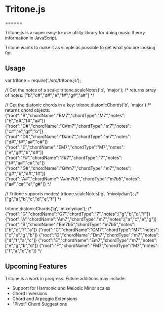 # Tritone.js
======

Tritone.js is a super easy-to-use utility library for doing music theory information in JavaScript.

Tritone wants to make it as simple as possible to get what you are looking for.

Usage
------

var tritone = require('./src/tritone.js');

// Get the notes of a scale:
tritone.scaleNotes('b', 'major');
/*
    returns array of notes:
    ["b","c#","d#","e","f#","g#","a#"]
*/

// Get the diatonic chords in a key:
tritone.diatonicChords('b', 'major')
/*
    returns chord objects:
    {"root":"B","chordName":"BM7","chordType":"M7","notes":["b","d#","f#","a#"]}
    {"root":"C#","chordName":"C#m7","chordType":"m7","notes":["c#","e","g#","b"]}
    {"root":"D#","chordName":"D#m7","chordType":"m7","notes":["d#","f#","a#","c#"]}
    {"root":"E","chordName":"EM7","chordType":"M7","notes":["e","g#","b","d#"]}
    {"root":"F#","chordName":"F#7","chordType":"7","notes":["f#","a#","c#","e"]}
    {"root":"G#","chordName":"G#m7","chordType":"m7","notes":["g#","b","d#","f#"]}
    {"root":"A#","chordName":"A#m7b5","chordType":"m7b5","notes":["a#","c#","e","g#"]}
*/

// Tritone supports modes!
tritone.scaleNotes('g', 'mixolydian');
/*
    ["g","a","b","c","d","e","f"]
*/

tritone.diatonicChords('g', 'mixolydian');
/*
    {"root":"G","chordName":"G7","chordType":"7","notes":["g","b","d","f"]}
    {"root":"A","chordName":"Am7","chordType":"m7","notes":["a","c","e","g"]}
    {"root":"B","chordName":"Bm7b5","chordType":"m7b5","notes":["b","d","f","a"]}
    {"root":"C","chordName":"CM7","chordType":"M7","notes":["c","e","g","b"]}
    {"root":"D","chordName":"Dm7","chordType":"m7","notes":["d","f","a","c"]}
    {"root":"E","chordName":"Em7","chordType":"m7","notes":["e","g","b","d"]}
    {"root":"F","chordName":"FM7","chordType":"M7","notes":["f","a","c","e"]}
*/


Upcoming Features
------
Tritone is a work in progress. Future additions may include:
- Support for Harmonic and Melodic Minor scales
- Chord Inversions
- Chord and Arpeggio Extensions
- "Pivot" Chord Suggestions